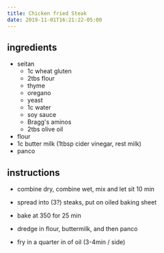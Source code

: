 ```yaml
---
title: Chicken fried Steak
date: 2019-11-01T16:21:22-05:00
---
```


## ingredients
- seitan
  - 1c wheat gluten
  - 2tbs flour
  - thyme
  - oregano
  - yeast
  - 1c water
  - soy sauce
  - Bragg's aminos
  - 2tbs olive oil
- flour
- 1c butter milk (1tbsp cider vinegar, rest milk)
- panco

## instructions
- combine dry, combine wet, mix and let sit 10 min
- spread into (3?) steaks, put on oiled baking sheet
- bake at 350 for 25 min

- dredge in flour, buttermilk, and then panco
- fry in a quarter in of oil (3-4min / side)
